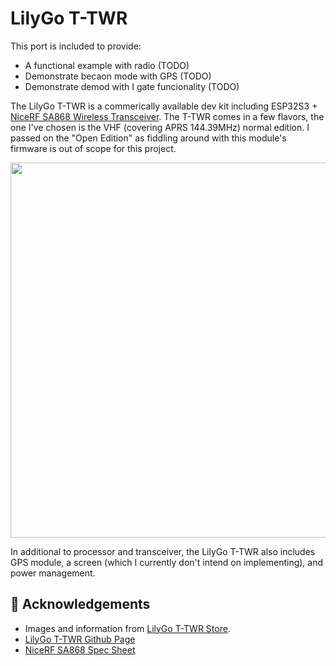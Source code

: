 # LilyGo T-TWR

This port is included to provide:
- A functional example with radio (TODO)
- Demonstrate becaon mode with GPS (TODO)
- Demonstrate demod with I gate funcionality (TODO)

The LilyGo T-TWR is a commerically available dev kit including ESP32S3 + [NiceRF SA868 Wireless Transceiver](https://www.nicerf.com/walkie-talkie-module/2w-embedded-walkie-talkie-module-sa868.html).  The T-TWR comes in a few flavors, the one I've chosen is the VHF (covering APRS 144.39MHz) normal edition.  I passed on the "Open Edition" as fiddling around with this module's firmware is out of scope for this project.

<p align="center">
  <img src="https://github.com/stephanelsmith/micro-aprs/blob/master/docs/upy/lilygottwr/T-TWR_Plus_600x600.webp?raw=true" alt="" width="600"/>
</p>

In additional to processor and transceiver, the LilyGo T-TWR also includes GPS module, a screen (which I currently don't intend on implementing), and power management.



## :raised_hands: Acknowledgements
- Images and information from [LilyGo T-TWR Store](https://www.lilygo.cc/products/t-twr-plus?srsltid=AfmBOooEmV2bkOz1-0ceEJCwkFkITOXYzLGBPkWvyBfF2cm7XqGT4BYH).
- [LilyGo T-TWR Github Page](https://github.com/Xinyuan-LilyGO/T-TWR)
- [NiceRF SA868 Spec Sheet](SA868.pdf)

